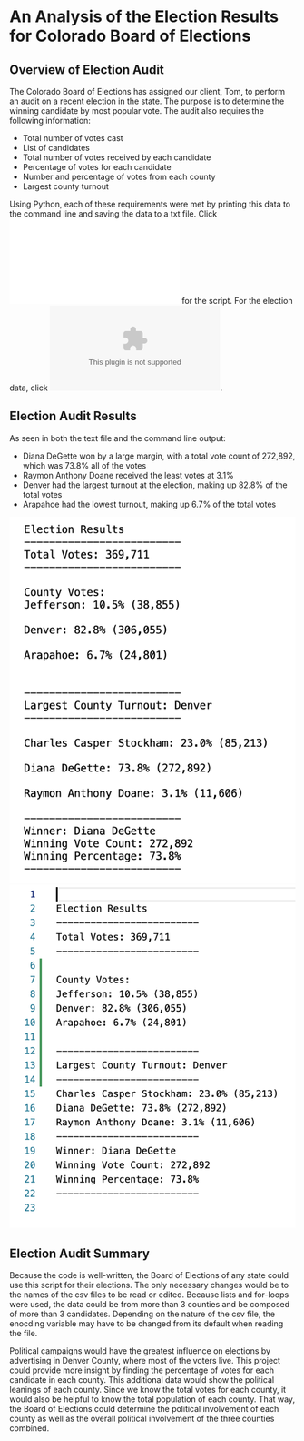 # An Analysis of the Election Results for Colorado Board of Elections

## Overview of Election Audit
The Colorado Board of Elections has assigned our client, Tom, to perform an audit on a recent election in the state. The purpose is to determine the winning candidate by most popular vote. The audit also requires the following information: 

* Total number of votes cast
* List of candidates
* Total number of votes received by each candidate
* Percentage of votes for each candidate
* Number and percentage of votes from each county
* Largest county turnout

Using Python, each of these requirements were met by printing this data to the command line and saving the data to a txt file. Click ![here](py/PyPoll_Challenge.py) for the script. For the election data, click ![here](resources/election_results.csv). 

## Election Audit Results

As seen in both the text file and the command line output:

* Diana DeGette won by a large margin, with a total vote count of 272,892, which was 73.8% all of the votes
* Raymon Anthony Doane received the least votes at 3.1%
* Denver had the largest turnout at the election, making up 82.8% of the total votes
* Arapahoe had the lowest turnout, making up 6.7% of the total votes

![command line output](images/Command-Line-Results.png)
![txt file output](images/Text-File-Results.png)

## Election Audit Summary

Because the code is well-written, the Board of Elections of any state could use this script for their elections. The only necessary changes would be to the names of the csv files to be read or edited. Because lists and for-loops were used, the data could be from more than 3 counties and be composed of more than 3 candidates. Depending on the nature of the csv file, the enocding variable may have to be changed from its default when reading the file.

Political campaigns would have the greatest influence on elections by advertising in Denver County, where most of the voters live. This project could provide more insight by finding the percentage of votes for each candidate in each county. This additional data would show the political leanings of each county. Since we know the total votes for each county, it would also be helpful to know the total population of each county. That way, the Board of Elections could determine the political involvement of each county as well as the overall political involvement of the three counties combined. 
